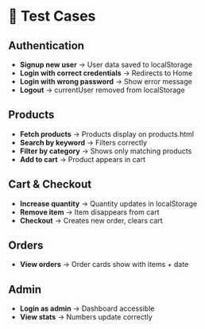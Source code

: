 # 🧪 Test Cases

## Authentication
- **Signup new user** → User data saved to localStorage
- **Login with correct credentials** → Redirects to Home
- **Login with wrong password** → Show error message
- **Logout** → currentUser removed from localStorage

## Products
- **Fetch products** → Products display on products.html
- **Search by keyword** → Filters correctly
- **Filter by category** → Shows only matching products
- **Add to cart** → Product appears in cart

## Cart & Checkout
- **Increase quantity** → Quantity updates in localStorage
- **Remove item** → Item disappears from cart
- **Checkout** → Creates new order, clears cart

## Orders
- **View orders** → Order cards show with items + date

## Admin
- **Login as admin** → Dashboard accessible
- **View stats** → Numbers update correctly

